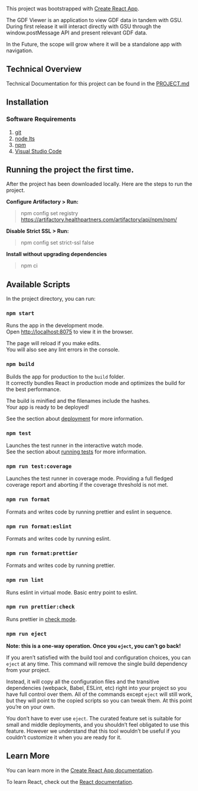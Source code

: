 This project was bootstrapped with [Create React App](https://github.com/facebook/create-react-app).

The GDF Viewer is an application to view GDF data in tandem with GSU. During first release it will interact directly with GSU through the window.postMessage API and present relevant GDF data.

In the Future, the scope will grow where it will be a standalone app with navigation.

## Technical Overview

Technical Documentation for this project can be found in the [PROJECT.md](PROJECT.md)

## Installation

### Software Requirements

1. [git](https://git-scm.com/downloads)
1. [node lts](https://nodejs.org/en/download/)
1. [npm](https://classic.npmpkg.com/en/docs/install)
1. [Visual Studio Code](https://code.visualstudio.com/download)

## Running the project the first time.

After the project has been downloaded locally. Here are the steps to run the project.

**Configure Artifactory > Run:**

> npm config set registry https://artifactory.healthpartners.com/artifactory/api/npm/npm/

**Disable Strict SSL > Run:**

> npm config set strict-ssl false

**Install without upgrading dependencies**

> npm ci

## Available Scripts

In the project directory, you can run:

### `npm start`

Runs the app in the development mode.<br />
Open [http://localhost:8075](http://localhost:8075) to view it in the browser.

The page will reload if you make edits.<br />
You will also see any lint errors in the console.

### `npm build`

Builds the app for production to the `build` folder.<br />
It correctly bundles React in production mode and optimizes the build for the best performance.

The build is minified and the filenames include the hashes.<br />
Your app is ready to be deployed!

See the section about [deployment](https://facebook.github.io/create-react-app/docs/deployment) for more information.

### `npm test`

Launches the test runner in the interactive watch mode.<br />
See the section about [running tests](https://facebook.github.io/create-react-app/docs/running-tests) for more information.

### `npm run test:coverage`

Launches the test runner in coverage mode. Providing a full fledged coverage report and aborting if the coverage threshold is not met.

### `npm run format`

Formats and writes code by running prettier and eslint in sequence.

### `npm run format:eslint`

Formats and writes code by running eslint.

### `npm run format:prettier`

Formats and writes code by running prettier.

### `npm run lint`

Runs eslint in virtual mode. Basic entry point to eslint.

### `npm run prettier:check`

Runs prettier in [check mode](https://prettier.io/docs/en/cli.html#--check).

### `npm run eject`

**Note: this is a one-way operation. Once you `eject`, you can’t go back!**

If you aren’t satisfied with the build tool and configuration choices, you can `eject` at any time. This command will remove the single build dependency from your project.

Instead, it will copy all the configuration files and the transitive dependencies (webpack, Babel, ESLint, etc) right into your project so you have full control over them. All of the commands except `eject` will still work, but they will point to the copied scripts so you can tweak them. At this point you’re on your own.

You don’t have to ever use `eject`. The curated feature set is suitable for small and middle deployments, and you shouldn’t feel obligated to use this feature. However we understand that this tool wouldn’t be useful if you couldn’t customize it when you are ready for it.

## Learn More

You can learn more in the [Create React App documentation](https://facebook.github.io/create-react-app/docs/getting-started).

To learn React, check out the [React documentation](https://reactjs.org/).
